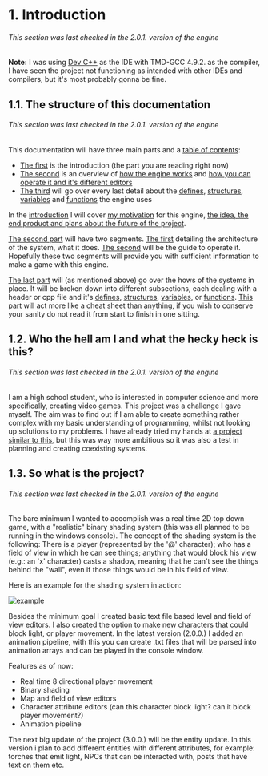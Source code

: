 # 1. Introduction
###### This section was last checked in the 2.0.1. version of the engine
**Note:** I was using [Dev C++](https://en.wikipedia.org/wiki/Dev-C%2B%2B) as the IDE with TMD-GCC 4.9.2. as the compiler, I have seen the project not functioning as intended with other IDEs and compilers, but it's most probably gonna be fine.

## 1.1. The structure of this documentation
###### This section was last checked in the 2.0.1. version of the engine
This documentation will have three main parts and a [table of contents](https://github.com/mmmuscus/Shadow-Functions-Engine/blob/master/documentation/online/4.-Table-of-contents.md/#4-table-of-contents):
* [The first](#1-introduction) is the introduction (the part you are reading right now)
* [The second](https://github.com/mmmuscus/Shadow-Functions-Engine/blob/master/documentation/online/2.-How-to-use-the-engine-and-2.1.-How-the-engine-works.md/#2-how-to-use-the-engine) is an overview of [how the engine works](https://github.com/mmmuscus/Shadow-Functions-Engine/blob/master/documentation/online/2.-How-to-use-the-engine-and-2.1.-how-the-engine-works.md/#21-how-the-engine-works-a-breakdown-of-the-main-cpp-file) and [how you can operate it and it's different editors](https://github.com/mmmuscus/Shadow-Functions-Engine/blob/master/documentation/online/2.2.-How-to-use-the-editors-and-other-further-details.md/#22-how-to-use-the-editors-and-other-further-details)
* [The third](https://github.com/mmmuscus/Shadow-Functions-Engine/blob/master/documentation/online/3.-Description-of-EVERYTHING-and-3.1.-Defines.md/#3-detailed-description-of-everything) will go over every last detail about the [defines](https://github.com/mmmuscus/Shadow-Functions-Engine/blob/master/documentation/online/3.-Description-of-EVERYTHING-and-3.1.-Defines.md/#31-defines), [structures](https://github.com/mmmuscus/Shadow-Functions-Engine/blob/master/documentation/online/3.2.-Structures.md/#32-structures), [variables](https://github.com/mmmuscus/Shadow-Functions-Engine/blob/master/documentation/online/3.3.-Variables-in-the-main-.cpp-file.md/#33-variables-in-the-main-cpp-file) and [functions](https://github.com/mmmuscus/Shadow-Functions-Engine/blob/master/documentation/online/3.4.-Functions-and-3.4.1.-input.h.md/#34-functions) the engine uses

In the [introduction](#1-introduction) I will cover [my motivation](#12-who-the-hell-am-i-and-what-the-hecky-heck-is-this) for this engine, [the idea, the end product and plans about the future of the project](#13-so-what-is-the-project).

[The second part](https://github.com/mmmuscus/Shadow-Functions-Engine/blob/master/documentation/online/2.-How-to-use-the-engine-and-2.1.-how-the-engine-works.md/#2-how-to-use-the-engine) will have two segments. [The first](https://github.com/mmmuscus/Shadow-Functions-Engine/blob/master/documentation/online/2.-How-to-use-the-engine-and-2.1.-How-the-engine-works.md/#21-how-the-engine-works-a-breakdown-of-the-main-cpp-file) detailing the architecture of the system, what it does. [The second](https://github.com/mmmuscus/Shadow-Functions-Engine/blob/master/documentation/online/2.2.-How-to-use-the-editors-and-other-further-details.md/#22-how-to-use-the-editors-and-other-further-details) will be the guide to operate it. Hopefully these two segments will provide you with sufficient information to make a game with this engine.

[The last part](https://github.com/mmmuscus/Shadow-Functions-Engine/blob/master/documentation/online/3.-Description-of-EVERYTHING-and-3.1.-Defines.md/#3-detailed-description-of-everything) will (as mentioned above) go over the hows of the systems in place. It will be broken down into different subsections, each dealing with a header or cpp file and it's [defines](https://github.com/mmmuscus/Shadow-Functions-Engine/blob/master/documentation/online/3.-Description-of-EVERYTHING-and-3.1.-Defines.md/#31-defines), [structures](https://github.com/mmmuscus/Shadow-Functions-Engine/blob/master/documentation/online/3.2.-Structures.md/#32-structures), [variables](https://github.com/mmmuscus/Shadow-Functions-Engine/blob/master/documentation/online/3.3.-Variables-in-the-main-.cpp-file.md/#33-variables-in-the-main-cpp-file), or [functions](https://github.com/mmmuscus/Shadow-Functions-Engine/blob/master/documentation/online/3.4.-Functions-and-3.4.1.-input.h.md/#34-functions). [This part](https://github.com/mmmuscus/Shadow-Functions-Engine/blob/master/documentation/online/3.-Description-of-EVERYTHING-and-3.1.-Defines.md/#3-detailed-description-of-everything) will act more like a cheat sheet than anything, if you wish to conserve your sanity do not read it from start to finish in one sitting.

## 1.2. Who the hell am I and what the hecky heck is this?
###### This section was last checked in the 2.0.1. version of the engine
I am a high school student, who is interested in computer science and more specifically, creating video games. This project was a challenge I gave myself. The aim was to find out if I am able to create something rather complex with my basic understanding of programming, whilst not looking up solutions to my problems. I have already tried my hands at [a project similar to this](https://github.com/mmmuscus/Snake), but this was way more ambitious so it was also a test in planning and creating coexisting systems.

## 1.3. So what is the project?
###### This section was last checked in the 2.0.1. version of the engine
The bare minimum I wanted to accomplish was a real time 2D top down game, with a "realistic" binary shading system (this was all planned to be running in the windows console). The concept of the shading system is the following: There is a player (represented by the '@' character); who has a field of view in which he can see things; anything that would block his view (e.g.: an 'x' character) casts a shadow, meaning that he can't see the things behind the "wall", even if those things would be in his field of view.

Here is an example for the shading system in action:

![example](https://github.com/mmmuscus/Shadow-Functions-Engine/blob/master/documentation/screenShots/example.png)

Besides the minimum goal I created basic text file based level and field of view editors. I also created the option to make new characters that could block light, or player movement. In the latest version (2.0.0.) I added an animation pipeline, with this you can create .txt files that will be parsed into animation arrays and can be played in the console window.

Features as of now:
* Real time 8 directional player movement
* Binary shading
* Map and field of view editors
* Character attribute editors (can this character block light? can it block player movement?)
* Animation pipeline

The next big update of the project (3.0.0.) will be the entity update. In this version i plan to add different entities with different attributes, for example: torches that emit light, NPCs that can be interacted with, posts that have text on them etc.
